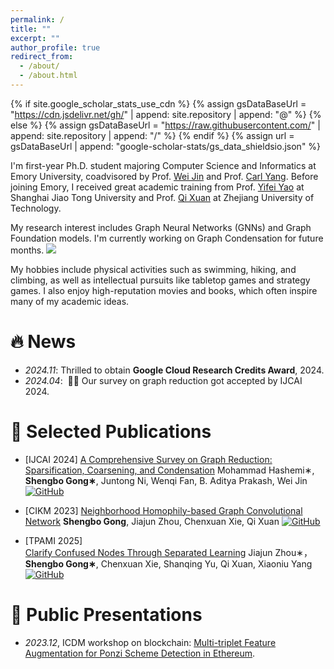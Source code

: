 ```yaml
---
permalink: /
title: ""
excerpt: ""
author_profile: true
redirect_from: 
  - /about/
  - /about.html
---
```


{% if site.google_scholar_stats_use_cdn %}
{% assign gsDataBaseUrl = "https://cdn.jsdelivr.net/gh/" | append: site.repository | append: "@" %}
{% else %}
{% assign gsDataBaseUrl = "https://raw.githubusercontent.com/" | append: site.repository | append: "/" %}
{% endif %}
{% assign url = gsDataBaseUrl | append: "google-scholar-stats/gs_data_shieldsio.json" %}

<span class='anchor' id='about-me'></span>

I'm first-year Ph.D. student majoring Computer Science and Informatics at Emory University, coadvisored by Prof. [Wei Jin](https://www.cs.emory.edu/~wjin30//) and Prof. [Carl Yang](https://www.cs.emory.edu/~jyang71/). Before joining Emory, I received great academic training from Prof. [Yifei Yao](https://en.bme.sjtu.edu.cn/show-33-130.html) at Shanghai Jiao Tong University and Prof. [Qi Xuan](http://xuanqi-net.com/) at Zhejiang University of Technology.

My research interest includes Graph Neural Networks (GNNs) and Graph Foundation models. 
I'm currently working on Graph Condensation for future months.
<a href='https://scholar.google.com/citations?user=E_8F3Z4AAAAJ'><img src="https://img.shields.io/endpoint?url={{ url | url_encode }}&logo=Google%20Scholar&labelColor=f6f6f6&color=9cf&style=flat&label=citations"></a>

My hobbies include physical activities such as swimming, hiking, and climbing, as well as intellectual pursuits like tabletop games and strategy games. I also enjoy high-reputation movies and books, which often inspire many of my academic ideas.


# 🔥 News
- *2024.11*: Thrilled to obtain **Google Cloud Research Credits Award**, 2024.
- *2024.04*: &nbsp;🎉🎉 Our survey on graph reduction got accepted by IJCAI 2024.

# 📝 Selected Publications 

<!--<div class='paper-box'><div class='paper-box-image'><div><div class="badge">IJCAI 2024</div><img src='images/500x300.png' alt="sym" width="100%"></div></div>
<div class='paper-box-text' markdown="1">-->

- [IJCAI 2024] [A Comprehensive Survey on Graph Reduction: Sparsification, Coarsening, and
Condensation](https://arxiv.org/pdf/2402.03358) Mohammad Hashemi∗, **Shengbo Gong∗**, Juntong Ni, Wenqi Fan, B. Aditya Prakash, Wei Jin
 [![GitHub](https://img.shields.io/badge/github-%23121011.svg?style=for-the-badge&logo=github&logoColor=white)](https://github.com/Emory-Melody/awesome-graph-reduction)

- [CIKM 2023] [Neighborhood Homophily-based Graph Convolutional Network](https://dl.acm.org/doi/abs/10.1145/3583780.3615195) **Shengbo Gong**, Jiajun Zhou, Chenxuan Xie, Qi Xuan
  [![GitHub](https://img.shields.io/badge/github-%23121011.svg?style=for-the-badge&logo=github&logoColor=white)](https://github.com/rockcor/NHGCN)

- [TPAMI 2025] [	
Clarify Confused Nodes Through Separated Learning](https://arxiv.org/pdf/2306.02285) Jiajun Zhou∗， **Shengbo Gong∗**, Chenxuan Xie, Shanqing Yu, Qi Xuan, Xiaoniu Yang
  [![GitHub](https://img.shields.io/badge/github-%23121011.svg?style=for-the-badge&logo=github&logoColor=white)](https://github.com/GISec-Team/NCGNN)
  
<!--[**Project**](https://scholar.google.com/citations?view_op=view_citation&hl=zh-CN&user=E_8F3Z4AAAAJ&citation_for_view=E_8F3Z4AAAAJ:ufrVoPGSRksC) <strong><span class='show_paper_citations' data='DhtAFkwAAAAJ:ALROH1vI_8AC'></span></strong>
- Lorem ipsum dolor sit amet, consectetur adipiscing elit. Vivamus ornare aliquet ipsum, ac tempus justo dapibus sit amet. </div></div>
- [Lorem ipsum dolor sit amet, consectetur adipiscing elit. Vivamus ornare aliquet ipsum, ac tempus justo dapibus sit amet](https://github.com), A, B, C, **CVPR 2020**-->

# 💬 Public Presentations
- *2023.12*, ICDM workshop on blockchain: [Multi-triplet Feature Augmentation for Ponzi
Scheme Detection in Ethereum](https://arxiv.org/pdf/2310.00856).

<!--# 💻 Internships
- Maybe 2 years later...-->
